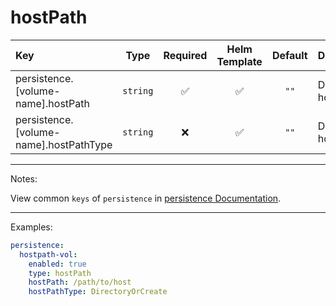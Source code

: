 # hostPath

| Key                                    |   Type   | Required | Helm Template | Default | Description             |
| :------------------------------------- | :------: | :------: | :-----------: | :-----: | :---------------------- |
| persistence.[volume-name].hostPath     | `string` |    ✅    |      ✅       |  `""`   | Define the hostPath     |
| persistence.[volume-name].hostPathType | `string` |    ❌    |      ✅       |  `""`   | Define the hostPathType |

---

Notes:

View common `keys` of `persistence` in [persistence Documentation](index.md).

---

Examples:

```yaml
persistence:
  hostpath-vol:
    enabled: true
    type: hostPath
    hostPath: /path/to/host
    hostPathType: DirectoryOrCreate
```
